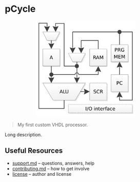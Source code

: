 # pCycle

<p align="center">
    <img src="img/pipeline.png" alt="pCycle pipeline" height="300">
</p>

> My first custom VHDL processor.

Long description.

## Useful Resources

* [support.md](support.md) – questions, answers, help
* [contributing.md](contributing.md) – how to get involve
* [license](license) – author and license
